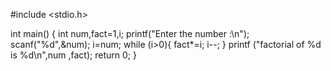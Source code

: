 #include <stdio.h>

int main() {
    int num,fact=1,i;
    printf("Enter the number :\n");
    scanf("%d",&num);
    i=num;
    while (i>0){
        fact*=i;
        i--;
    }
    printf ("factorial of %d is %d\n",num ,fact);
    return 0;
}
